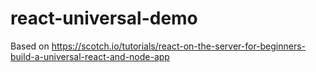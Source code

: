 # react-universal-demo
Based on
https://scotch.io/tutorials/react-on-the-server-for-beginners-build-a-universal-react-and-node-app

